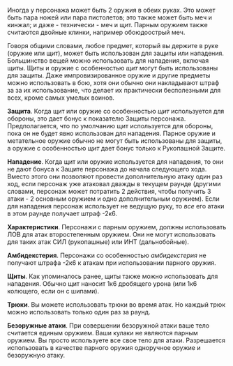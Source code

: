 Иногда у персонажа может быть 2 оружия в обеих руках. Это может быть пара ножей или пара пистолетов; это также может быть меч и кинжал; и даже - технически - меч и щит. Парным оружием также считаются двойные клинки, например обоюдоострый меч.

Говоря общими словами, любое предмет, который вы держите в руке (оружие или щит), может быть использован для защиты или нападения. Большинство вещей можно использовать для нападения, включая щиты. Щиты и оружие с особенностью *щит* могут быть использованы для защиты. Даже импровизированное оружие и другие предметы можно использовать в бою, хотя они обычно они накладывают штраф за за их использование, что делает их практически бесполезными для всех, кроме самых умелых воинов.

**Защита**. Когда щит или оружие со особенностью *щит* используется для обороны, это дает бонус к  показателю Защиты персонажа. Предполагается, что по умолчанию щит используется для обороны, пока он не будет явно использован для нападения. Парное оружие и метательное оружие обычно не могут быть использованы для защиты, а оружие с особенностью *щит* дает бонус только к Рукопашной Защите.

**Нападение**. Когда щит или оружие используется для нападения, то они не дают бонуса к Защите персонажа до начала следующего хода. Вместо этого они позволяют провести дополнительную атаку один раз ход, если персонаж уже атаковал дважды в текущем раунде (другими словами, персонаж может потратить 2 действия, чтобы получить 3 атаки - 2 основным оружием и одно дополнительным оружием). Если для нападения персонаж использует не ведущую руку, то *все* его атаки в этом раунде получает штраф -2к6.

**Характеристики**. Персонажи с парным оружием, должны использовать ЛОВ для атак второстепенным оружием. Они не могут использовать для таких атак СИЛ (рукопашные) или ИНТ (дальнобойные).

**Амбидекстерия**. Персонажи со особенностью *амбидекстерия* не получают штрафа -2к6 к атакам при использовании парного оружия.

**Щиты**. Как упоминалось ранее, щиты также можно использовать для нападения. Обычно щит наносит 1к6 дробящего урона (или 1к6 колющего, если он с шипами).

**Трюки**. Вы можете использовать трюки во время атак. Но каждый трюк можно использовать только один раз за раунд.

**Безоружные атаки**. При совершении безоружной атаки ваше тело считается единым оружием. Ваши кулаки не являются парным оружием. Вы просто используете все свое тело для атаки. Разрешается использовать в качестве парного оружия одноручное оружие и безоружную атаку.
